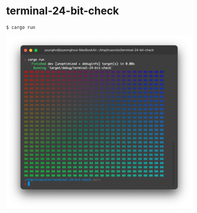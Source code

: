 # terminal-24-bit-check
```bash
$ cargo run
```
![example](https://github.com/cho0h5/terminal-24-bit-check/blob/main/example.png?raw=true)

